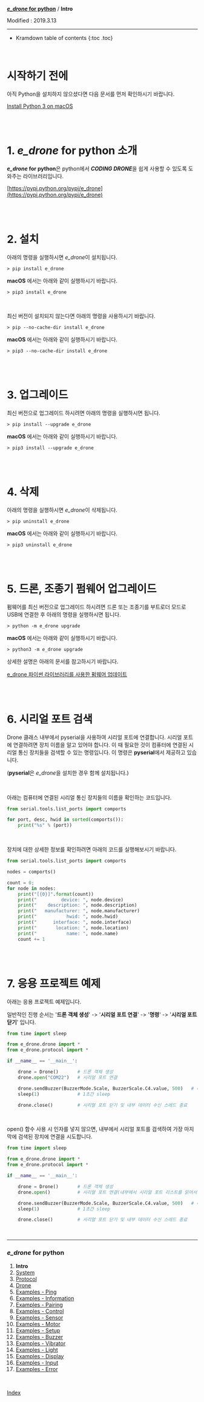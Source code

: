 **[*e_drone* for python](index.md)** / **Intro**

Modified : 2019.3.13

---

* Kramdown table of contents
{:toc .toc}

<br>


# 시작하기 전에

아직 Python을 설치하지 않으셨다면 다음 문서를 먼저 확인하시기 바랍니다.

[Install Python 3 on macOS](/documents/kr/manual/install_python_3_on_mac_os/)

<br>
<br>



# 1. *e_drone* for python 소개

***e_drone* for python**은 python에서 ***CODING DRONE***을 쉽게 사용할 수 있도록 도와주는 라이브러리입니다.

[https://pypi.python.org/pypi/e_drone](https://pypi.python.org/pypi/e_drone)

<br>
<br>



# 2. 설치

아래의 명령을 실행하시면 *e_drone*이 설치됩니다.

```
> pip install e_drone
```

**macOS** 에서는 아래와 같이 실행하시기 바랍니다.

```
> pip3 install e_drone
```


<br>

최신 버전이 설치되지 않는다면 아래의 명령을 사용하시기 바랍니다.

```
> pip --no-cache-dir install e_drone
```

**macOS** 에서는 아래와 같이 실행하시기 바랍니다.

```
> pip3 --no-cache-dir install e_drone
```

<br>
<br>



# 3. 업그레이드

최신 버전으로 업그레이드 하시려면 아래의 명령을 실행하시면 됩니다.

```
> pip install --upgrade e_drone
```

**macOS** 에서는 아래와 같이 실행하시기 바랍니다.

```
> pip3 install --upgrade e_drone
```

<br>
<br>



# 4. 삭제

아래의 명령을 실행하시면 *e_drone*이 삭제됩니다.

```
> pip uninstall e_drone
```

**macOS** 에서는 아래와 같이 실행하시기 바랍니다.

```
> pip3 uninstall e_drone
```

<br>
<br>



# 5. 드론, 조종기 펌웨어 업그레이드

펌웨어를 최신 버전으로 업그레이드 하시려면 드론 또는 조종기를 부트로더 모드로 USB에 연결한 후 아래의 명령을 실행하시면 됩니다.


```
> python -m e_drone upgrade
```

**macOS** 에서는 아래와 같이 실행하시기 바랍니다.

```
> python3 -m e_drone upgrade
```

상세한 설명은 아래의 문서를 참고하시기 바랍니다.


[e_drone 파이썬 라이브러리를 사용한 펌웨어 업데이트](/documents/kr/products/e_drone/manual/update/python/)

<br>
<br>



# 6. 시리얼 포트 검색


Drone 클래스 내부에서 pyserial을 사용하여 시리얼 포트에 연결합니다. 시리얼 포트에 연결하려면 장치 이름을 알고 있어야 합니다. 이 때 필요한 것이 컴퓨터에 연결된 시리얼 통신 장치들을 검색할 수 있는 명령입니다. 이 명령은 **pyserial**에서 제공하고 있습니다.

(**pyserial**은 *e_drone*을 설치한 경우 함께 설치됩니다.)

<br>

아래는 컴퓨터에 연결된 시리얼 통신 장치들의 이름을 확인하는 코드입니다.

```py
from serial.tools.list_ports import comports

for port, desc, hwid in sorted(comports()):
    print("%s" % (port))
```

<br>

장치에 대한 상세한 정보를 확인하려면 아래의 코드를 실행해보시기 바랍니다.

```py
from serial.tools.list_ports import comports

nodes = comports()

count = 0;
for node in nodes:
    print("[{0}]".format(count))
    print("         device: ", node.device)
    print("    description: ", node.description)
    print("   manufacturer: ", node.manufacturer)
    print("           hwid: ", node.hwid)
    print("      interface: ", node.interface)
    print("       location: ", node.location)
    print("           name: ", node.name)
    count += 1
```

<br>
<br>



# 7. 응용 프로젝트 예제

아래는 응용 프로젝트 예제입니다.

일반적인 진행 순서는 '**드론 객체 생성**' -> '**시리얼 포트 연결**' -> '**명령**' -> '**시리얼 포트 닫기**' 입니다.

```py
from time import sleep

from e_drone.drone import *
from e_drone.protocol import *

if __name__ == '__main__':

    drone = Drone()       # 드론 객체 생성
    drone.open("COM22")   # 시리얼 포트 연결

    drone.sendBuzzer(BuzzerMode.Scale, BuzzerScale.C4.value, 500)   # 버저에 4옥타브 도 소리를 500ms 동안 내라고 명령하기
    sleep(1)              # 1초간 sleep

    drone.close()         # 시리얼 포트 닫기 및 내부 데이터 수신 스레드 종료
```

<br>

open() 함수 사용 시 인자를 넣지 않으면, 내부에서 시리얼 포트를 검색하여 가장 마지막에 검색된 장치에 연결을 시도합니다.

```py
from time import sleep

from e_drone.drone import *
from e_drone.protocol import *

if __name__ == '__main__':

    drone = Drone()       # 드론 객체 생성
    drone.open()          # 시리얼 포트 연결(내부에서 시리얼 포트 리스트를 읽어서 마지막 장치에 연결)

    drone.sendBuzzer(BuzzerMode.Scale, BuzzerScale.C4.value, 500)   # 버저에 4옥타브 도 소리를 500ms 동안 내라고 명령하기
    sleep(1)              # 1초간 sleep

    drone.close()         # 시리얼 포트 닫기 및 내부 데이터 수신 스레드 종료
```


<br>

---

<h3><i>e_drone</i> for python</H3>

 1. **Intro**
 2. [System](02_system.md)
 3. [Protocol](03_protocol.md)
 4. [Drone](04_drone.md)
 5. [Examples - Ping](examples_01_ping.md)
 6. [Examples - Information](examples_02_information.md)
 7. [Examples - Pairing](examples_03_pairing.md)
 8. [Examples - Control](examples_04_control.md)
 9. [Examples - Sensor](examples_05_sensor.md)
10. [Examples - Motor](examples_06_motor.md)
11. [Examples - Setup](examples_07_setup.md)
12. [Examples - Buzzer](examples_08_buzzer.md)
13. [Examples - Vibrator](examples_09_vibrator.md)
14. [Examples - Light](examples_10_light.md)
15. [Examples - Display](examples_11_display.md)
16. [Examples - Input](examples_12_input.md)
17. [Examples - Error](examples_13_error.md)

<br>

[Index](index.md)
